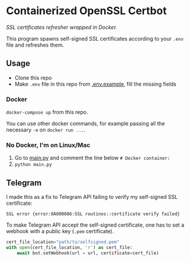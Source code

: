 # Containerized OpenSSL Certbot

*SSL certificates refresher wrapped in Docker.*

This program spawns self-signed SSL certificates according to your `.env` file and refreshes them.

## Usage

- Clone this repo
- Make `.env` file in this repo from [.env.example](/.env.example), fill the missing fields

### Docker

`docker-compose up` from this repo.

You can use other docker commands, for example passing all the necessary `-e` on `docker run ...`.

### No Docker, I'm on Linux/Mac

1. Go to [main.py](/main.py) and comment the line below `# Docker container:`
2. `python main.py`

## Telegram

I made this as a fix to Telegram API failing to verify my self-signed SSL certificate:

`SSL error {error:0A000086:SSL routines::certificate verify failed}`

To make Telegram API accept the self-signed certificate, one has to set a webhook with a public key (`.pem` certificate).

```python
cert_file_location="path/to/selfsigned.pem"
with open(cert_file_location, 'r') as cert_file:
    await bot.setWebhook(url = url, certificate=cert_file)
```
